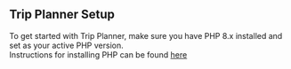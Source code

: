 ## Trip Planner Setup
To get started with Trip Planner, make sure you have PHP 8.x installed and set as your active PHP version.  
Instructions for installing PHP can be found [here](https://www.php.net/manual/en/install.php)